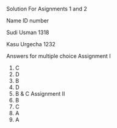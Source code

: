 
 Solution For Asignments 1 and 2
 
 Name                ID number

Sudi Usman             1318

Kasu Urgecha           1232

Answers for multiple choice
Assignment I
1. C
2. D
3. B
4. D
5. B & C
Assignment II
1. B
2. C
3. A
4. A


